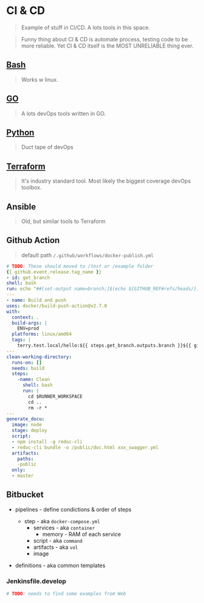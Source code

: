 # CI & CD
> Example of stuff in CI/CD. A lots tools in this space.

> Funny thing about CI & CD is automate process, testing code to be more reliable. Yet CI & CD itself is the MOST UNRELIABLE thing ever.
## [Bash](/devOps/local/bash.md)
> Works w linux.
## [GO](/development/go.md)
> A lots devOps tools written in GO.
## [Python](/development/python/python.md)
> Duct tape of devOps
## [Terraform](./cloud/terraform.md)
> It's industry standard tool. Most likely the biggest coverage devOps toolbox.
## Ansible
> Old, but similar tools to Terraform

## Github Action
> default path `/.github/workflows/docker-publish.yml`

```yml
# TODO: These should moved to /test or /example folder
{{ github.event.release.tag_name }}
- id: get_branch
shell: bash
run: echo "##[set-output name=branch;]$(echo ${GITHUB_REF#refs/heads/})"
---
- name: Build and push
uses: docker/build-push-action@v2.7.0
with:
  context: .
  build-args: |
    ENV=prod
  platforms: linux/amd64
  tags: |
    terry.test.local/hello:${{ steps.get_branch.outputs.branch }}${{ github.run_number }}
---
clean-working-directory:
  runs-on: []
  needs: build
  steps:
    -name: Clean
      shell: bash
      run: |
        cd $RUNNER_WORKSPACE
        cd ..
        rm -r *
---
generate_docu:
  image: node
  stage: deploy
  script:
  - npm install -g redoc-cli
  - redoc-cli bundle -o /public/doc.html xxx_swagger.yml
  artifacts:
    paths:
    -public
  only:
  - master
```
## Bitbucket
- pipelines - define condictions & order of steps
  - step - aka `docker-compose.yml`
    - services - aka `container`
      - memory - RAM of each service
    - script - aka `command`
    - artifacts - aka `vol`
    - image

- definitions - aka common templates

### Jenkinsfile.develop
```bash
# TODO: needs to find some examples from Web
```